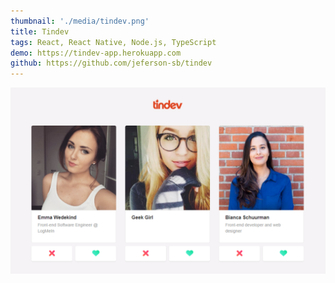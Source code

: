```yaml
---
thumbnail: './media/tindev.png'
title: Tindev
tags: React, React Native, Node.js, TypeScript
demo: https://tindev-app.herokuapp.com
github: https://github.com/jeferson-sb/tindev
---
```


![](./media/tindev.png)
